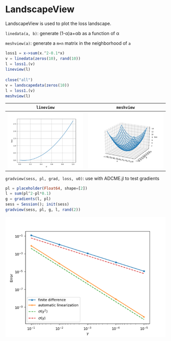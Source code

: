# LandscapeView

LandscapeView is used to plot the loss landscape. 

`linedata(a, b)`: generate (1-α)a+αb as a function of α

`meshview(a)`: generate a `m×n` matrix in the neighborhood of `a`

```julia
loss1 = x->sum(x.^2-0.1*x)
v = linedata(zeros(10), rand(10))
l = loss1.(v)
lineview(l)

close("all")
v = landscapedata(zeros(10))
l = loss1.(v)
meshview(l)
```



| `lineview`           | `meshview`      |
| -------------------- | -------------------- |
| ![](./others/f1.png) | ![](./others/f2.png) |


`gradview(sess, pl, grad, loss, u0)`: use with ADCME.jl to test gradients

```julia
pl = placeholder(Float64, shape=[2])
l = sum(pl^2-pl*0.1)
g = gradients(l, pl)
sess = Session(); init(sess)
gradview(sess, pl, g, l, rand(2))
```
![](./others/f3.png)
